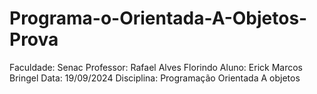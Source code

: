 # Programa-o-Orientada-A-Objetos-Prova

Faculdade: Senac
Professor: Rafael Alves Florindo
Aluno: Erick Marcos Bringel
Data: 19/09/2024
Disciplina: Programação Orientada A objetos
